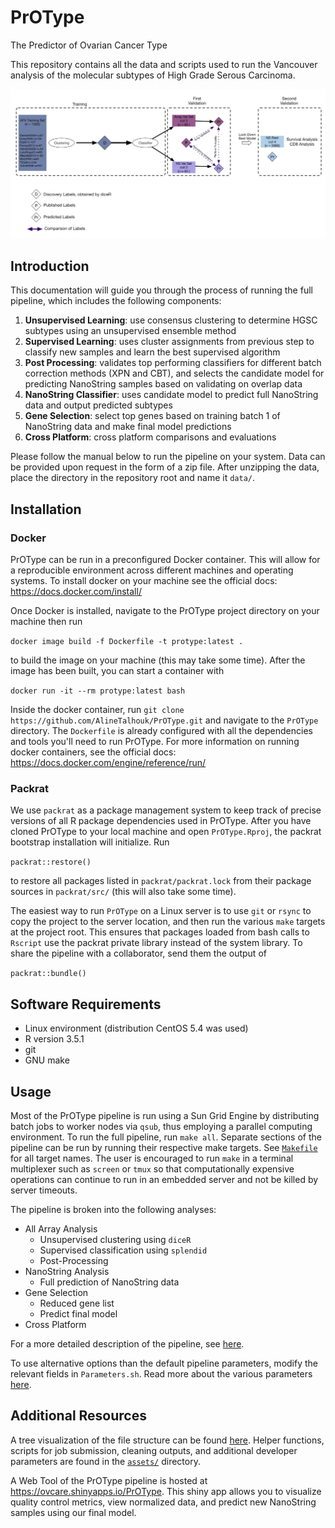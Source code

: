 # PrOType

The Predictor of Ovarian Cancer Type

This repository contains all the data and scripts used to run the Vancouver analysis of the molecular subtypes of High Grade Serous Carcinoma.

![Study Design](assets/study_design.png)

## Introduction

This documentation will guide you through the process of running the full pipeline, which includes the following components:

1. **Unsupervised Learning**: use consensus clustering to determine HGSC subtypes using an unsupervised ensemble method
2. **Supervised Learning**: uses cluster assignments from previous step to classify new samples and learn the best supervised algorithm
3. **Post Processing**: validates top performing classifiers for different batch correction methods (XPN and CBT), and selects the
candidate model for predicting NanoString samples based on validating on overlap data
4. **NanoString Classifier**: uses candidate model to predict full NanoString data and output predicted subtypes
5. **Gene Selection**: select top genes based on training batch 1 of NanoString data and make final model predictions
6. **Cross Platform**: cross platform comparisons and evaluations

Please follow the manual below to run the pipeline on your system. Data can be provided upon request in the form of a zip file. After unzipping the data, place the directory in the repository root and name it `data/`.

## Installation

### Docker

PrOType can be run in a preconfigured Docker container. This will allow for a reproducible environment across different machines and operating systems. To install docker on your machine see the official docs: https://docs.docker.com/install/

Once Docker is installed, navigate to the PrOType project directory on your machine then run

`docker image build -f Dockerfile -t protype:latest .`

to build the image on your machine (this may take some time). After the image has been built, you can start a container with

`docker run -it --rm protype:latest bash`

Inside the docker container, run `git clone https://github.com/AlineTalhouk/PrOType.git` and navigate to the `PrOType` directory. The `Dockerfile` is already configured with all the dependencies and tools you'll need to run PrOType. For more information on running docker containers, see the official docs: https://docs.docker.com/engine/reference/run/

### Packrat

We use `packrat` as a package management system to keep track of precise versions of all R package dependencies used in PrOType. After you have cloned PrOType to your local machine and open `PrOType.Rproj`, the packrat bootstrap installation will initialize. Run

`packrat::restore()`

to restore all packages listed in `packrat/packrat.lock` from their package sources in `packrat/src/` (this will also take some time).

The easiest way to run `PrOType` on a Linux server is to use `git` or `rsync` to copy the project to the server location, and then run the various `make` targets at the project root. This ensures that packages loaded from bash calls to `Rscript` use the packrat private library instead of the system library. To share the pipeline with a collaborator, send them the output of

`packrat::bundle()`

## Software Requirements

- Linux environment (distribution CentOS 5.4 was used)
- R version 3.5.1
- git
- GNU make

## Usage

Most of the PrOType pipeline is run using a Sun Grid Engine by distributing batch jobs to worker nodes via `qsub`, thus employing a parallel computing environment. To run the full pipeline, run `make all`. Separate sections of the pipeline can be run by running their respective make targets. See [`Makefile`](https://github.com/AlineTalhouk/PrOType/blob/master/Makefile) for all target names. The user is encouraged to run `make` in a terminal multiplexer such as `screen` or `tmux` so that computationally expensive operations can continue to run in an embedded server and not be killed by server timeouts.

The pipeline is broken into the following analyses:

- All Array Analysis
  - Unsupervised clustering using `diceR`
  - Supervised classification using `splendid`
  - Post-Processing
- NanoString Analysis
  - Full prediction of NanoString data
- Gene Selection
  - Reduced gene list
  - Predict final model
- Cross Platform

For a more detailed description of the pipeline, see [here](https://github.com/AlineTalhouk/PrOType/blob/master/docs/pipeline.md).

To use alternative options than the default pipeline parameters, modify the relevant fields in `Parameters.sh`. Read more about the various parameters [here](https://github.com/AlineTalhouk/PrOType/blob/master/docs/parameters.md).

## Additional Resources

A tree visualization of the file structure can be found [here](https://github.com/AlineTalhouk/PrOType/blob/master/docs/files.md). Helper functions, scripts for job submission, cleaning outputs, and additional developer parameters are found in the [`assets/`](https://github.com/AlineTalhouk/PrOType/tree/master/assets) directory.

A Web Tool of the PrOType pipeline is hosted at https://ovcare.shinyapps.io/PrOType. This shiny app allows you to visualize quality control metrics, view normalized data, and predict new NanoString samples using our final model.
